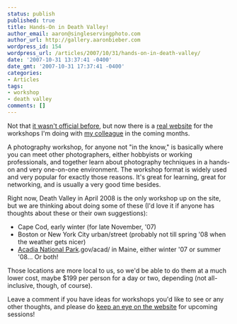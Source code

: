 ```yaml
---
status: publish
published: true
title: Hands-On in Death Valley!
author_email: aaron@singleservingphoto.com
author_url: http://gallery.aaronbieber.com
wordpress_id: 154
wordpress_url: /articles/2007/10/31/hands-on-in-death-valley/
date: '2007-10-31 13:37:41 -0400'
date_gmt: '2007-10-31 17:37:41 -0400'
categories:
- Articles
tags:
- workshop
- death valley
comments: []
---
```

Not that [it wasn't official
before](/articles/2007/09/14/death-valley-workshop-april-2008/),
but now there is a [real website](http://www.artphotoworkshops.com) for
the workshops I'm doing with [my colleague](http://www.curiouslens.com)
in the coming months.

A photography workshop, for anyone not "in the know," is basically where
you can meet other photographers, either hobbyists or working
professionals, and together learn about photography techniques in a
hands-on and very one-on-one environment. The workshop format is widely
used and very popular for exactly those reasons. It's great for
learning, great for networking, and is usually a very good time besides.

Right now, Death Valley in April 2008 is the only workshop up on the
site, but we are thinking about doing some of these (I'd love it if
anyone has thoughts about these or their own suggestions):

* Cape Cod, early winter (for late November, '07)
 * Boston or New York City urban/street (probably not till spring '08
when the weather gets nicer)
 * [Acadia National Park](http://www.nps).gov/acad/ in Maine, either
winter '07 or summer '08... Or both!

Those locations are more local to us, so we'd be able to do them at a
much lower cost, maybe \$199 per person for a day or two, depending (not
all-inclusive, though, of course).

Leave a comment if you have ideas for workshops you'd like to see or any
other thoughts, and please do [keep an eye on the
website](http://www.artphotoworkshops.com) for upcoming sessions!
